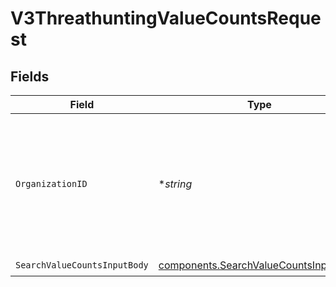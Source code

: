 # V3ThreathuntingValueCountsRequest


## Fields

| Field                                                                                                                                                                                              | Type                                                                                                                                                                                               | Required                                                                                                                                                                                           | Description                                                                                                                                                                                        |
| -------------------------------------------------------------------------------------------------------------------------------------------------------------------------------------------------- | -------------------------------------------------------------------------------------------------------------------------------------------------------------------------------------------------- | -------------------------------------------------------------------------------------------------------------------------------------------------------------------------------------------------- | -------------------------------------------------------------------------------------------------------------------------------------------------------------------------------------------------- |
| `OrganizationID`                                                                                                                                                                                   | **string*                                                                                                                                                                                          | :heavy_minus_sign:                                                                                                                                                                                 | The ID of a Censys organization to associate the request with. See the [Getting Started docs](https://docs.censys.com/reference/get-started#step-3-set-your-organization-id) for more information. |
| `SearchValueCountsInputBody`                                                                                                                                                                       | [components.SearchValueCountsInputBody](../../models/components/searchvaluecountsinputbody.md)                                                                                                     | :heavy_check_mark:                                                                                                                                                                                 | N/A                                                                                                                                                                                                |